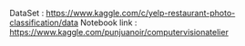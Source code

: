 DataSet : https://www.kaggle.com/c/yelp-restaurant-photo-classification/data
Notebook link : https://www.kaggle.com/punjuanoir/computervisionatelier